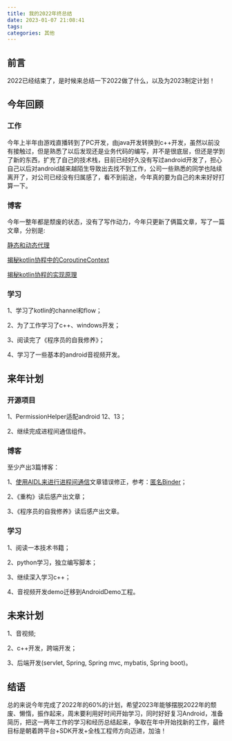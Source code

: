 ```yaml
---
title: 我的2022年终总结
date: 2023-01-07 21:08:41
tags:
categories: 其他
---
```


## 前言

2022已经结束了，是时候来总结一下2022做了什么，以及为2023制定计划！

## 今年回顾

### 工作

今年上半年由游戏直播转到了PC开发，由java开发转换到c++开发，虽然以前没有接触过，但是熟悉了以后发现还是业务代码的编写，并不是很底层，但还是学到了新的东西，扩充了自己的技术栈，目前已经好久没有写过android开发了，担心自己以后对android越来越陌生导致出去找不到工作，公司一些熟悉的同学也陆续离开了，对公司已经没有归属感了，看不到前途，今年真的要为自己的未来好好打算一下。

### 博客

今年一整年都是颓废的状态，没有了写作动力，今年只更新了俩篇文章，写了一篇文章，分别是:

[静态和动态代理](https://juejin.cn/post/6844903978342301709)

[揭秘kotlin协程中的CoroutineContext](https://juejin.cn/post/6926695962354122765)

[揭秘kotlin协程的实现原理](https://juejin.cn/post/7107453032400420871)

### 学习

1、学习了kotlin的channel和flow；

2、为了工作学习了c++、windows开发；

3、阅读完了《程序员的自我修养》；

4、学习了一些基本的android音视频开发。

## 来年计划

### 开源项目

1、PermissionHelper适配android 12、13；

2、继续完成进程间通信组件。

### 博客

至少产出3篇博客：

1、[使用AIDL来进行进程间通信](https://juejin.cn/post/6844903974999457806)文章错误修正，参考：[匿名Binder]( https://blog.csdn.net/huideveloper/article/details/100514415)；

2、《重构》读后感产出文章；

3、《程序员的自我修养》读后感产出文章。

### 学习

1、阅读一本技术书籍；

2、python学习，独立编写脚本；

3、继续深入学习c++；

4、音视频开发demo迁移到AndroidDemo工程。

## 未来计划

1、音视频;

2、c++开发，跨端开发；

3、后端开发(servlet, Spring, Spring mvc, mybatis, Spring boot)。

## 结语

总的来说今年完成了2022年的60%的计划，希望2023年能够摆脱2022年的颓废、懒惰，振作起来，周末要利用好时间开始学习，同时好好复习Android，准备简历，把这一两年工作的学习和经历总结起来，争取在年中开始找新的工作，最终目标是朝着跨平台+SDK开发+全栈工程师方向迈进，加油！
